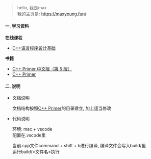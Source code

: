 > hello, 我是max  
> 我的主页是: <https://maxyoung.fun/>

#### 一. 学习资料

**在线课程**
- [C++语言程序设计基础](https://www.xuetangx.com/course/THU08091000247/10322314)

**书籍**
- [C++ Primer 中文版（第 5 版）](https://book.douban.com/subject/25708312/)
- [C++ Primer](https://book.douban.com/subject/10505113/)

#### 二. 说明

- 文档说明

  文档结构按照[C++ Primer](https://book.douban.com/subject/10505113/)的目录建立, 加上适当修改

- 代码说明

  环境: mac + vscode  
  配置在.vscode里  

  当前.cpp文件command + shift + b进行编译, 编译文件会写入build/里  
  运行build/<文件名>执行
